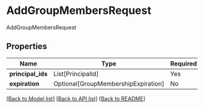 # AddGroupMembersRequest

AddGroupMembersRequest

## Properties
| Name | Type | Required | Description |
| ------------ | ------------- | ------------- | ------------- |
**principal_ids** | List[PrincipalId] | Yes |  |
**expiration** | Optional[GroupMembershipExpiration] | No |  |


[[Back to Model list]](../../README.md#models-v2-link) [[Back to API list]](../../README.md#documentation-for-api-endpoints) [[Back to README]](../../README.md)
